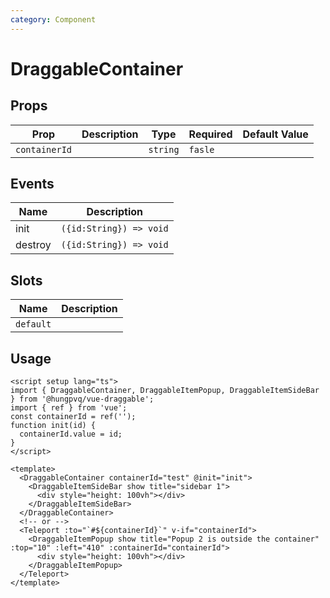 ```yaml
---
category: Component
---
```


# DraggableContainer

<FunctionInfo fn="DraggableContainer" />

## Props

| Prop          | Description | Type     | Required | Default Value |
| ------------- | ----------- | -------- | -------- | ------------- |
| `containerId` |             | `string` | `fasle`  |               |

## Events

| Name    | Description             |
| ------- | ----------------------- |
| init    | `({id:String}) => void` |
| destroy | `({id:String}) => void` |

## Slots

| Name      | Description |
| --------- | ----------- |
| `default` |             |

## Usage

```vue
<script setup lang="ts">
import { DraggableContainer, DraggableItemPopup, DraggableItemSideBar } from '@hungpvq/vue-draggable';
import { ref } from 'vue';
const containerId = ref('');
function init(id) {
  containerId.value = id;
}
</script>

<template>
  <DraggableContainer containerId="test" @init="init">
    <DraggableItemSideBar show title="sidebar 1">
      <div style="height: 100vh"></div>
    </DraggableItemSideBar>
  </DraggableContainer>
  <!-- or -->
  <Teleport :to="`#${containerId}`" v-if="containerId">
    <DraggableItemPopup show title="Popup 2 is outside the container" :top="10" :left="410" :containerId="containerId">
      <div style="height: 100vh"></div>
    </DraggableItemPopup>
  </Teleport>
</template>
```
